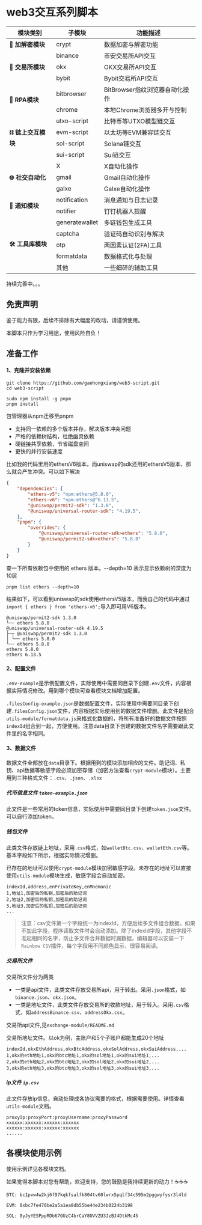 # web3交互系列脚本

<table>
  <thead>
    <tr>
      <th>模块类别</th>
      <th>子模块</th>
      <th>功能描述</th>
    </tr>
  </thead>
  <tbody>
    <tr>
      <td><strong>🔐 加解密模块</strong></td>
      <td>crypt</td>
      <td>数据加密与解密功能</td>
    </tr>
    <tr>
      <td rowspan="3"><strong>💱 交易所模块</strong></td>
      <td>binance</td>
      <td>币安交易所API交互</td>
    </tr>
    <tr>
      <td>okx</td>
      <td>OKX交易所API交互</td>
    </tr>
    <tr>
      <td>bybit</td>
      <td>Bybit交易所API交互</td>
    </tr>
    <tr>
      <td rowspan="2"><strong>🤖 RPA模块</strong></td>
      <td>bitbrowser</td>
      <td>BitBrowser指纹浏览器自动化操作</td>
    </tr>
    <tr>
      <td>chrome</td>
      <td>本地Chrome浏览器多开与控制</td>
    </tr>
    <tr>
      <td rowspan="4"><strong>⛓️ 链上交互模块</strong></td>
      <td>utxo-script</td>
      <td>比特币等UTXO模型链交互</td>
    </tr>
    <tr>
      <td>evm-script</td>
      <td>以太坊等EVM兼容链交互</td>
    </tr>
    <tr>
      <td>sol-script</td>
      <td>Solana链交互</td>
    </tr>
    <tr>
      <td>sui-script</td>
      <td>Sui链交互</td>
    </tr>
    <tr>
      <td rowspan="3"><strong>🌐 社交自动化</strong></td>
      <td>X</td>
      <td>X自动化操作</td>
    </tr>
    <tr>
      <td>gmail</td>
      <td>Gmail自动化操作</td>
    </tr>
    <tr>
      <td>galxe</td>
      <td>Galxe自动化操作</td>
    </tr>
    <tr>
      <td rowspan="2"><strong>📢 通知模块</strong></td>
      <td>notification</td>
      <td>消息通知与日志记录</td>
    </tr>
    <tr>
      <td>notifier</td>
      <td>钉钉机器人提醒</td>
    </tr>
     <tr>
      <td rowspan="5"><strong>🛠️ 工具库模块</strong></td>
      <td>generatewallet</td>
      <td>多链钱包生成工具</td>
    </tr>
    <tr>
      <td>captcha</td>
      <td>验证码自动识别与解决</td>
    </tr>
    <tr>
      <td>otp</td>
      <td>两因素认证(2FA)工具</td>
    </tr>
    <tr>
      <td>formatdata</td>
      <td>数据格式化与处理</td>
    </tr>
    <tr>
      <td>其他</td>
      <td>一些细碎的辅助工具</td>
    </tr>
  </tbody>
</table>

持续完善中。。。

## 免责声明

鉴于能力有限，后续不排除有大幅度的改动，请谨慎使用。

本脚本只作为学习用途，使用风险自负！

## 准备工作

#### 1、克隆并安装依赖
```
git clone https://github.com/gaohongxiang/web3-script.git
cd web3-script

sudo npm install -g pnpm
pnpm install
```

包管理器从npm迁移至pnpm
- 支持同一依赖的多个版本并存，解决版本冲突问题
- 严格的依赖树结构，杜绝幽灵依赖
- 硬链接共享依赖，节省磁盘空间
- 更快的并行安装速度

比如我的代码里用的ethersV6版本，而uniswap的sdk还用的ethersV5版本，那么就会产生冲突。可以如下解决
```json
{
    "dependencies": {
        "ethers-v5": "npm:ethers@5.8.0",
        "ethers-v6": "npm:ethers@^6.13.5",
        "@uniswap/permit2-sdk": "1.3.0",
        "@uniswap/universal-router-sdk": "4.19.5",
    },
    "pnpm": {
        "overrides": {
            "@uniswap/universal-router-sdk>ethers": "5.8.0",
            "@uniswap/permit2-sdk>ethers": "5.8.0"
        }
    }
}
```
查一下所有依赖包中使用的 ethers 版本。--depth=10 表示显示依赖树的深度为10层
```
pnpm list ethers --depth=10
```

结果如下，可以看到uniswap的sdk使用ethersV5版本，而我自己的代码中通过`import { ethers } from 'ethers-v6';`导入即可用V6版本。
```
@uniswap/permit2-sdk 1.3.0
└── ethers 5.8.0
@uniswap/universal-router-sdk 4.19.5
├─┬ @uniswap/permit2-sdk 1.3.0
│ └── ethers 5.8.0
└── ethers 5.8.0
ethers 5.8.0
ethers 6.13.5
```

#### 2、配置文件

`.env-example`是示例配置文件，实际使用中需要同目录下创建`.env`文件，内容根据实际情况修改。用到哪个模块可查看模块文档增加配置。

`.filesConfig-example.json`是数据配置文件，实际使用中需要同目录下创建`.filesConfig.json`文件，内容根据实际使用到的数据文件增删。此文件是配合`utils-module/formatdata.js`来格式化数据的，将所有准备好的数据文件按照`indexId`组合到一起，方便使用。注意data目录下创建的数据文件名字需要跟此文件里的名字相同。

#### 3、数据文件

数据文件全部放在`data`目录下。根据用到的模块添加相应的文件。助记词、私钥、api数据等敏感字段必须加密存储（加密方法查看`crypt-module`模块）。主要用到三种格式文件：`.csv`、`.json`、`.xlsx`

##### 代币信息文件 `token-example.json`

此文件是一些常用的token信息，实际使用中需要同目录下创建`token.json`文件。可以自行添加token。


##### 钱包文件

此类文件存放链上地址，采用`.csv`格式，如`walletBtc.csv`、`walletEth.csv`等。基本字段如下所示，根据实际情况增删。

已存在的地址可以使用`crypt-module`模块加密敏感字段。未存在的地址可以直接使用`utils-module`模块生成，敏感字段会自动加密。

```
indexId,address,enPrivateKey,enMnemonic
1,地址1,加密后的私钥,加密后的助记词
2,地址2,加密后的私钥,加密后的助记词
3,地址3,加密后的私钥,加密后的助记词
...
```

>注意：csv文件第一个字段统一为indexId，方便后续多文件组合数据，如果不加此字段，程序读取文件时会自动添加。除了indexId字段，其他字段不准起相同的名字，防止多文件合并数据时漏数据。编辑器可以安装一下`Rainbow CSV`插件，每个字段用不同颜色显示，很容易阅读。

##### 交易所文件

交易所文件分为两类
- 一类是api文件，此类文件存放交易所api，用于转出。采用`.json`格式，如 `binance.json`、`okx.json`。
- 一类是地址文件，此类文件存放交易所的收款地址，用于转入。采用`.csv`格式，如`addressBinance.csv`、`addressOkx.csv`。

交易所api文件,见`exchange-module/README.md`

交易所地址文件。以ok为例，主账户和5个子账户都能生成20个地址
```
indexId,okxEthAddress,okxBtcAddress,okxSolAddress,okxSuiAddress,...
1,okx的eth地址1,okx的btc地址1,okx的sol地址1,okx的sui地址1,...
2,okx的eth地址2,okx的btc地址2,okx的sol地址2,okx的sui地址2,...
3,okx的eth地址3,okx的btc地址3,okx的sol地址3,okx的sui地址3,...
```

##### ip文件 `ip.csv`

此文件存放ip信息，自动处理成各协议需要的格式，根据需要使用。详情查看`utils-module`文档。
```
proxyIp:proxyPort:proxyUsername:proxyPassword
xxxxxx:xxxxxx:xxxxxx:xxxxxx
xxxxxx:xxxxxx:xxxxxx:xxxxxx
......
```

## 各模块使用示例

使用示例详见各模块文档。


如果觉得本脚本对您有帮助，欢迎支持，您的鼓励是我持续更新的动力！☕☕☕

```
BTC: bc1pvw4w2kj6f97kqkfsalfk804tv60lwrx5pqlf34c595m2pggwyfysr3l4ld

EVM: 0xbc7fe470be2a5a1ea8db55be44e234b0224b3198

SOL: 8yJyYESPppRDb67GUzC4brCaY8UVVZU3JzBJ4DtkMc45
```